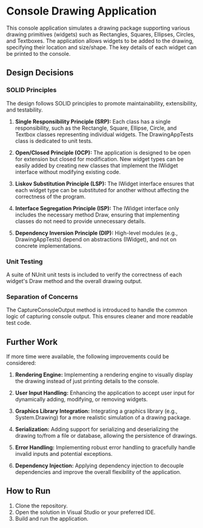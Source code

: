 # Console Drawing Application

This console application simulates a drawing package supporting various drawing primitives (widgets) such as Rectangles, Squares, Ellipses, Circles, and Textboxes. The application allows widgets to be added to the drawing, specifying their location and size/shape. The key details of each widget can be printed to the console.

## Design Decisions

### SOLID Principles

The design follows SOLID principles to promote maintainability, extensibility, and testability.

1. **Single Responsibility Principle (SRP):** Each class has a single responsibility, such as the Rectangle, Square, Ellipse, Circle, and Textbox classes representing individual widgets. The DrawingAppTests class is dedicated to unit tests.

2. **Open/Closed Principle (OCP):** The application is designed to be open for extension but closed for modification. New widget types can be easily added by creating new classes that implement the IWidget interface without modifying existing code.

3. **Liskov Substitution Principle (LSP):** The IWidget interface ensures that each widget type can be substituted for another without affecting the correctness of the program.

4. **Interface Segregation Principle (ISP):** The IWidget interface only includes the necessary method Draw, ensuring that implementing classes do not need to provide unnecessary details.

5. **Dependency Inversion Principle (DIP):** High-level modules (e.g., DrawingAppTests) depend on abstractions (IWidget), and not on concrete implementations.

### Unit Testing

A suite of NUnit unit tests is included to verify the correctness of each widget's Draw method and the overall drawing output.

### Separation of Concerns

The CaptureConsoleOutput method is introduced to handle the common logic of capturing console output. This ensures cleaner and more readable test code.

## Further Work

If more time were available, the following improvements could be considered:

1. **Rendering Engine:** Implementing a rendering engine to visually display the drawing instead of just printing details to the console.

2. **User Input Handling:** Enhancing the application to accept user input for dynamically adding, modifying, or removing widgets.

3. **Graphics Library Integration:** Integrating a graphics library (e.g., System.Drawing) for a more realistic simulation of a drawing package.

4. **Serialization:** Adding support for serializing and deserializing the drawing to/from a file or database, allowing the persistence of drawings.

5. **Error Handling:** Implementing robust error handling to gracefully handle invalid inputs and potential exceptions.

6. **Dependency Injection:** Applying dependency injection to decouple dependencies and improve the overall flexibility of the application.

## How to Run

1. Clone the repository.
2. Open the solution in Visual Studio or your preferred IDE.
3. Build and run the application.
